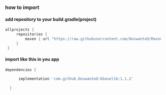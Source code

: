 
### how to import 
#### add  repository to your build.gradle(project)
   
   
   ```groovy
  allprojects {
        repositories {
            maven { url "https://raw.githubusercontent.com/OoswantoO/MavenTest/master" }
        }
    }
``` 

#### import like this in you app

  ```groovy
 dependencies {
        
        implementation 'com.github.OoswantoO:kbaselib:1.1.2'
   
    }
```
  
   